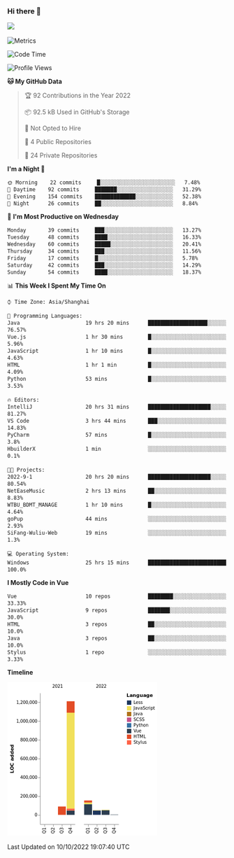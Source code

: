 ### Hi there 👋
![](https://github-readme-stats.vercel.app/api?username=Jamartin-create)

![Metrics](https://metrics.lecoq.io/Jamartin-create?template=classic&base.activity=0&base.community=0&base.repositories=0&isocalendar=1&calendar=1&languages=1&base=header%2C%20activity%2C%20community%2C%20repositories%2C%20metadata&base.indepth=false&base.hireable=false&isocalendar=false&isocalendar.duration=full-year&languages=false&languages.limit=8&languages.threshold=0%25&languages.other=false&languages.colors=github&languages.sections=most-used&languages.indepth=false&languages.analysis.timeout=15&languages.categories=markup%2C%20programming&languages.recent.categories=markup%2C%20programming&languages.recent.load=300&languages.recent.days=14&calendar=false&calendar.limit=1&config.timezone=Asia%2FShanghai)

<!--START_SECTION:waka-->
![Code Time](http://img.shields.io/badge/Code%20Time-235%20hrs%2058%20mins-blue)

![Profile Views](http://img.shields.io/badge/Profile%20Views-0-blue)

**🐱 My GitHub Data** 

> 🏆 92 Contributions in the Year 2022
 > 
> 📦 92.5 kB Used in GitHub's Storage 
 > 
> 🚫 Not Opted to Hire
 > 
> 📜 4 Public Repositories 
 > 
> 🔑 24 Private Repositories  
 > 
**I'm a Night 🦉** 

```text
🌞 Morning    22 commits     █░░░░░░░░░░░░░░░░░░░░░░░░   7.48% 
🌆 Daytime    92 commits     ███████░░░░░░░░░░░░░░░░░░   31.29% 
🌃 Evening    154 commits    █████████████░░░░░░░░░░░░   52.38% 
🌙 Night      26 commits     ██░░░░░░░░░░░░░░░░░░░░░░░   8.84%

```
📅 **I'm Most Productive on Wednesday** 

```text
Monday       39 commits     ███░░░░░░░░░░░░░░░░░░░░░░   13.27% 
Tuesday      48 commits     ████░░░░░░░░░░░░░░░░░░░░░   16.33% 
Wednesday    60 commits     █████░░░░░░░░░░░░░░░░░░░░   20.41% 
Thursday     34 commits     ███░░░░░░░░░░░░░░░░░░░░░░   11.56% 
Friday       17 commits     █░░░░░░░░░░░░░░░░░░░░░░░░   5.78% 
Saturday     42 commits     ███░░░░░░░░░░░░░░░░░░░░░░   14.29% 
Sunday       54 commits     ████░░░░░░░░░░░░░░░░░░░░░   18.37%

```


📊 **This Week I Spent My Time On** 

```text
⌚︎ Time Zone: Asia/Shanghai

💬 Programming Languages: 
Java                     19 hrs 20 mins      ███████████████████░░░░░░   76.57% 
Vue.js                   1 hr 30 mins        █░░░░░░░░░░░░░░░░░░░░░░░░   5.96% 
JavaScript               1 hr 10 mins        █░░░░░░░░░░░░░░░░░░░░░░░░   4.63% 
HTML                     1 hr 1 min          █░░░░░░░░░░░░░░░░░░░░░░░░   4.09% 
Python                   53 mins             █░░░░░░░░░░░░░░░░░░░░░░░░   3.53%

🔥 Editors: 
IntelliJ                 20 hrs 31 mins      ████████████████████░░░░░   81.27% 
VS Code                  3 hrs 44 mins       ███░░░░░░░░░░░░░░░░░░░░░░   14.83% 
PyCharm                  57 mins             █░░░░░░░░░░░░░░░░░░░░░░░░   3.8% 
HbuilderX                1 min               ░░░░░░░░░░░░░░░░░░░░░░░░░   0.1%

🐱‍💻 Projects: 
2022-9-1                 20 hrs 20 mins      ████████████████████░░░░░   80.54% 
NetEaseMusic             2 hrs 13 mins       ██░░░░░░░░░░░░░░░░░░░░░░░   8.83% 
WTBU_BDMT_MANAGE         1 hr 10 mins        █░░░░░░░░░░░░░░░░░░░░░░░░   4.64% 
goPup                    44 mins             ░░░░░░░░░░░░░░░░░░░░░░░░░   2.93% 
SiFang-Wuliu-Web         19 mins             ░░░░░░░░░░░░░░░░░░░░░░░░░   1.3%

💻 Operating System: 
Windows                  25 hrs 15 mins      █████████████████████████   100.0%

```

**I Mostly Code in Vue** 

```text
Vue                      10 repos            ████████░░░░░░░░░░░░░░░░░   33.33% 
JavaScript               9 repos             ███████░░░░░░░░░░░░░░░░░░   30.0% 
HTML                     3 repos             ██░░░░░░░░░░░░░░░░░░░░░░░   10.0% 
Java                     3 repos             ██░░░░░░░░░░░░░░░░░░░░░░░   10.0% 
Stylus                   1 repo              ░░░░░░░░░░░░░░░░░░░░░░░░░   3.33%

```


**Timeline**

![Chart not found](https://raw.githubusercontent.com/Jamartin-create/Jamartin-create/master/charts/bar_graph.png) 


 Last Updated on 10/10/2022 19:07:40 UTC
<!--END_SECTION:waka-->
